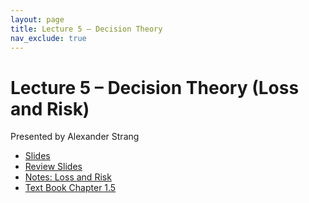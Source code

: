 ```yaml
---
layout: page
title: Lecture 5 – Decision Theory
nav_exclude: true
---
```


# Lecture 5 – Decision Theory (Loss and Risk)

Presented by Alexander Strang

- [Slides](https://docs.google.com/presentation/d/1H4fWtrzVh-LSnx6pehEYDm41ndcAdk7NFVULpU5wwDA/edit?usp=sharing)
- [Review Slides](https://docs.google.com/presentation/d/1ENw3IXAbJMsSsi5iVufnfo1kiqNl6TvQb-MMPNpAUF4/edit?usp=sharing)
- [Notes: Loss and Risk](https://drive.google.com/file/d/1lbMMGCpjdI9AA3_L-9ZSdE9JySXr4sTr/view?usp=sharing)
- [Text Book Chapter 1.5](https://data102.org/ds-102-book/content/chapters/01/05_decision_theory.html)
